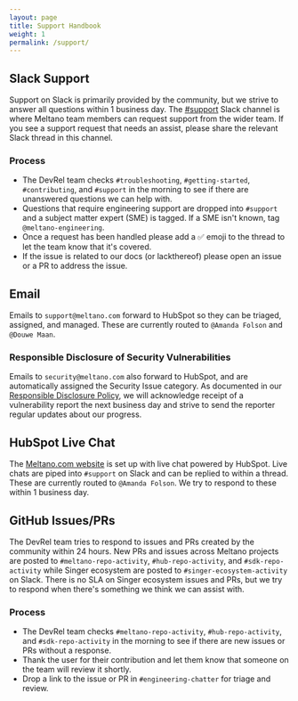 ```yaml
---
layout: page
title: Support Handbook
weight: 1
permalink: /support/
---
```


## Slack Support

Support on Slack is primarily provided by the community, but we strive to answer all questions within 1 business day. The [#support](https://meltano.slack.com/archives/C029CUM7ATD) Slack channel is where Meltano team members can request support from the wider team. If you see a support request that needs an assist, please share the relevant Slack thread in this channel.

### Process

- The DevRel team checks `#troubleshooting`, `#getting-started`, `#contributing`, and `#support` in the morning to see if there are unanswered questions we can help with.
- Questions that require engineering support are dropped into `#support` and a subject matter expert (SME) is tagged. If a SME isn't known, tag `@meltano-engineering`.
- Once a request has been handled please add a ✅ emoji to the thread to let the team know that it's covered.
- If the issue is related to our docs (or lackthereof) please open an issue or a PR to address the issue.

## Email

Emails to `support@meltano.com` forward to HubSpot so they can be triaged, assigned, and managed. These are currently routed to `@Amanda Folson` and `@Douwe Maan`.

### Responsible Disclosure of Security Vulnerabilities

Emails to `security@meltano.com` also forward to HubSpot, and are automatically assigned the Security Issue category.
As documented in our [Responsible Disclosure Policy](https://meltano.com/docs/responsible-disclosure.html), we will acknowledge receipt of a vulnerability report the next business day and strive to send the reporter regular updates about our progress.

## HubSpot Live Chat

The [Meltano.com website](https://www.meltano.com) is set up with live chat powered by HubSpot. Live chats are piped into `#support` on Slack and can be replied to within a thread. These are currently routed to `@Amanda Folson`. We try to respond to these within 1 business day.

## GitHub Issues/PRs

The DevRel team tries to respond to issues and PRs created by the community within 24 hours. New PRs and issues across Meltano projects are posted to `#meltano-repo-activity`, `#hub-repo-activity`, and `#sdk-repo-activity` while Singer ecosystem are posted to `#singer-ecosystem-activity` on Slack. There is no SLA on Singer ecosystem issues and PRs, but we try to respond when there's something we think we can assist with.

### Process

- The DevRel team checks `#meltano-repo-activity`, `#hub-repo-activity`, and `#sdk-repo-activity` in the morning to see if there are new issues or PRs without a response.
- Thank the user for their contribution and let them know that someone on the team will review it shortly.
- Drop a link to the issue or PR in `#engineering-chatter` for triage and review. 

